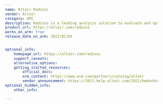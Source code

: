 ```yaml
---
name: Altair Radioss
vendor: Altair
category: HPC
description: Radioss is a leading analysis solution to evaluate and optimize product performance for highly nonlinear problems under dynamic loadings. Used worldwide across all industry sectors, it improves the crashworthiness, safety, and manufacturability of complex designs.
product_url: https://altair.com/radioss
works_on_arm: true
release_date_on_arm: 2021/01/01


optional_info:
    homepage_url: https://altair.com/radioss
    support_caveats:
    alternative_options:
    getting_started_resources:
        official_docs:
        arm_content: https://www.arm.com/partners/catalog/altair
        vendor_announcement: https://2021.help.altair.com/2021/hwdesktop/altair_help/topics/release_notes/rn_2021_radioss_r.htm
optional_hidden_info:
    other_info:

---
```

